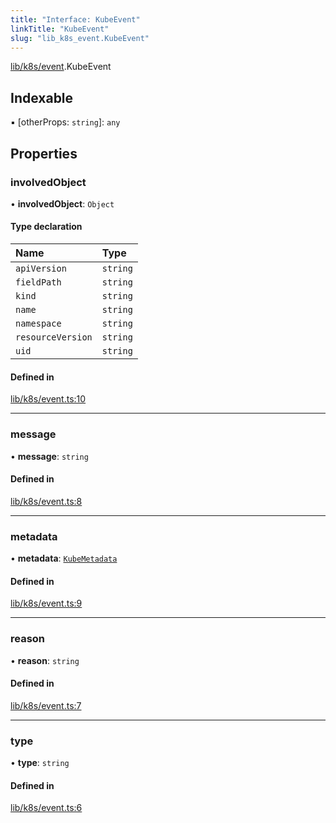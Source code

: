 ```yaml
---
title: "Interface: KubeEvent"
linkTitle: "KubeEvent"
slug: "lib_k8s_event.KubeEvent"
---
```


[lib/k8s/event](../modules/lib_k8s_event.md).KubeEvent

## Indexable

▪ [otherProps: `string`]: `any`

## Properties

### involvedObject

• **involvedObject**: `Object`

#### Type declaration

| Name | Type |
| :------ | :------ |
| `apiVersion` | `string` |
| `fieldPath` | `string` |
| `kind` | `string` |
| `name` | `string` |
| `namespace` | `string` |
| `resourceVersion` | `string` |
| `uid` | `string` |

#### Defined in

[lib/k8s/event.ts:10](https://github.com/kinvolk/headlamp/blob/490b989/frontend/src/lib/k8s/event.ts#L10)

___

### message

• **message**: `string`

#### Defined in

[lib/k8s/event.ts:8](https://github.com/kinvolk/headlamp/blob/490b989/frontend/src/lib/k8s/event.ts#L8)

___

### metadata

• **metadata**: [`KubeMetadata`](lib_k8s_cluster.KubeMetadata.md)

#### Defined in

[lib/k8s/event.ts:9](https://github.com/kinvolk/headlamp/blob/490b989/frontend/src/lib/k8s/event.ts#L9)

___

### reason

• **reason**: `string`

#### Defined in

[lib/k8s/event.ts:7](https://github.com/kinvolk/headlamp/blob/490b989/frontend/src/lib/k8s/event.ts#L7)

___

### type

• **type**: `string`

#### Defined in

[lib/k8s/event.ts:6](https://github.com/kinvolk/headlamp/blob/490b989/frontend/src/lib/k8s/event.ts#L6)
